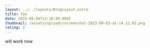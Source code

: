```yaml
---
layout: ../../layouts/BlogLayout.astro
title: foo
date: 2025-06-04T13:18:00.000Z
thumbnail: /assets/uploads/screenshot-2023-09-03-at-14.12.03.png
rating: 2
---
```


will work now
